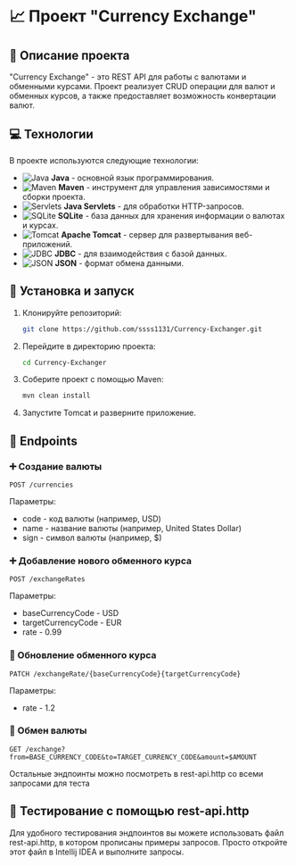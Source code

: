 # 📈 Проект "Currency Exchange"

## 📝 Описание проекта
"Currency Exchange" - это REST API для работы с валютами и обменными курсами. Проект реализует CRUD операции для валют и обменных курсов, а также предоставляет возможность конвертации валют.

## 💻 Технологии
В проекте используются следующие технологии:

- ![Java](https://img.shields.io/badge/Java-ED8B00?style=for-the-badge&logo=java&logoColor=white) **Java** - основной язык программирования.
- ![Maven](https://img.shields.io/badge/Maven-C71A36?style=for-the-badge&logo=apache-maven&logoColor=white) **Maven** - инструмент для управления зависимостями и сборки проекта.
- ![Servlets](https://img.shields.io/badge/Servlets-4B8BBE?style=for-the-badge&logo=java&logoColor=white) **Java Servlets** - для обработки HTTP-запросов.
- ![SQLite](https://img.shields.io/badge/SQLite-003B57?style=for-the-badge&logo=sqlite&logoColor=white) **SQLite** - база данных для хранения информации о валютах и курсах.
- ![Tomcat](https://img.shields.io/badge/Tomcat-F8DC75?style=for-the-badge&logo=apache-tomcat&logoColor=black) **Apache Tomcat** - сервер для развертывания веб-приложений.
- ![JDBC](https://img.shields.io/badge/JDBC-4479A1?style=for-the-badge&logo=java&logoColor=white) **JDBC** - для взаимодействия с базой данных.
- ![JSON](https://img.shields.io/badge/JSON-000000?style=for-the-badge&logo=json&logoColor=white) **JSON** - формат обмена данными.

## 🚀 Установка и запуск
1. Клонируйте репозиторий:
    ```bash
    git clone https://github.com/ssss1131/Currency-Exchanger.git
    ```
2. Перейдите в директорию проекта:
    ```bash
    cd Currency-Exchanger
    ```
3. Соберите проект с помощью Maven:
    ```bash
    mvn clean install
    ```
4. Запустите Tomcat и разверните приложение.

## 📑 Endpoints

### ➕ Создание валюты
```http
POST /currencies
```
Параметры:
- code - код валюты (например, USD)
- name - название валюты (например, United States Dollar)
- sign - символ валюты (например, $)

### ➕ Добавление нового обменного курса
```http
POST /exchangeRates
```
Параметры:
- baseCurrencyCode - USD
- targetCurrencyCode - EUR
- rate - 0.99

### 🔄 Обновление обменного курса
```http
PATCH /exchangeRate/{baseCurrencyCode}{targetCurrencyCode}
```
Параметры:
- rate - 1.2

### 🔄 Обмен валюты
```http
GET /exchange?from=BASE_CURRENCY_CODE&to=TARGET_CURRENCY_CODE&amount=$AMOUNT
```

Остальные эндпоинты можно посмотреть в rest-api.http со всеми запросами для теста

## 🧪 Тестирование с помощью rest-api.http
Для удобного тестирования эндпоинтов вы можете использовать файл rest-api.http, в котором прописаны примеры запросов. 
Просто откройте этот файл в Intellij IDEA и выполните запросы.


